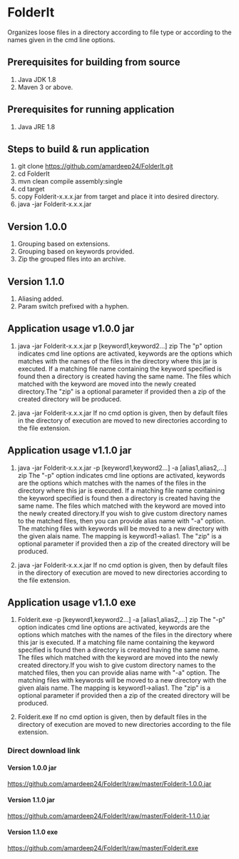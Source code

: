 # FolderIt
Organizes loose files in a directory according to file type or according to the names given in the cmd line options.

## Prerequisites for building from source
1. Java JDK 1.8
2. Maven 3 or above.

## Prerequisites for running application
1. Java JRE 1.8

## Steps to build & run application

1. git clone https://github.com/amardeep24/FolderIt.git
2. cd FolderIt
3. mvn clean compile assembly:single
4. cd target
5. copy Folderit-x.x.x.jar from target and place it into desired directory.
5. java -jar Folderit-x.x.x.jar

## Version 1.0.0

1. Grouping based on extensions.
2. Grouping based on keywords provided.
3. Zip the grouped files into an archive.

## Version 1.1.0

1. Aliasing added.
2. Param switch prefixed with a hyphen.

## Application usage v1.0.0 jar

1. java -jar Folderit-x.x.x.jar p [keyword1,keyword2...] zip
The "p" option indicates cmd line options are activated, keywords are the options which matches with the names of the files in 
the directory where this jar is executed. If a matching file name containing the keyword specified is found then a directory is
created having the same name. The files which matched with the keyword are moved into the newly created directory.The "zip" is 
a optional parameter if provided then a zip of the created directory will be produced.

2. java -jar Folderit-x.x.x.jar
If no cmd option is given, then by default files in the directory of execution are moved to new directories according to the 
file extension.

## Application usage v1.1.0 jar

1. java -jar Folderit-x.x.x.jar -p [keyword1,keyword2...] -a [alias1,alias2,...] zip
The "-p" option indicates cmd line options are activated, keywords are the options which matches with the names of the files in 
the directory where this jar is executed. If a matching file name containing the keyword specified is found then a directory is
created having the same name. The files which matched with the keyword are moved into the newly created directory.If you wish to give custom directory names to the matched files, then you can provide alias name with "-a" option. The matching
files with keywords will be moved to a new directory with the given alais name. The mapping is keyword1->alias1.
The "zip" is a optional parameter if provided then a zip of the created directory will be produced.

2. java -jar Folderit-x.x.x.jar
If no cmd option is given, then by default files in the directory of execution are moved to new directories according to the 
file extension.

## Application usage v1.1.0 exe

1. Folderit.exe -p [keyword1,keyword2...] -a [alias1,alias2,...] zip
The "-p" option indicates cmd line options are activated, keywords are the options which matches with the names of the files in 
the directory where this jar is executed. If a matching file name containing the keyword specified is found then a directory is
created having the same name. The files which matched with the keyword are moved into the newly created directory.If you wish to give custom directory names to the matched files, then you can provide alias name with "-a" option. The matching
files with keywords will be moved to a new directory with the given alais name. The mapping is keyword1->alias1.
The "zip" is a optional parameter if provided then a zip of the created directory will be produced.

2. Folderit.exe
If no cmd option is given, then by default files in the directory of execution are moved to new directories according to the 
file extension.

### Direct download link

#### Version 1.0.0 jar
https://github.com/amardeep24/FolderIt/raw/master/Folderit-1.0.0.jar

#### Version 1.1.0 jar
https://github.com/amardeep24/FolderIt/raw/master/Folderit-1.1.0.jar

#### Version 1.1.0 exe
https://github.com/amardeep24/FolderIt/raw/master/Folderit.exe


